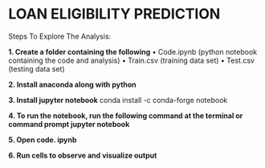 
# LOAN ELIGIBILITY PREDICTION

Steps To Explore The Analysis:

**1.	Create a folder containing the following**
•	Code.ipynb (python notebook containing the code and analysis)
•	Train.csv (training data set)
•	Test.csv (testing data set)

**2.	Install anaconda along with python**

**3.	Install jupyter notebook**
conda install -c conda-forge notebook

**4.	To run the notebook, run the following command at the terminal or command prompt
jupyter notebook**

**5.	Open code. ipynb**

**6.	Run cells to observe and visualize output**
